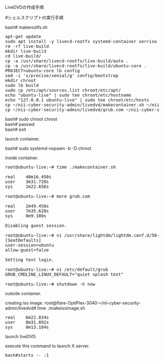 LiveDVDの作成手順

#シェルスクリプトの実行手順

bash# makerootfs.sh

<pre>
apt-get update
sudo apt install -y livecd-rootfs systemd-container xorriso
rm -rf live-build
mkdir live-build
cd live-build/
cp -a /usr/share/livecd-rootfs/live-build/auto .
cp -a /usr/share/livecd-rootfs/live-build/ubuntu-core .
PROJECT=ubuntu-core lb config
sed -i 's/precise/xenial/g' config/bootstrap
mkdir chroot
sudo lb build
sudo cp /etc/apt/sources.list chroot/etc/apt/
echo "ubuntu-live" | sudo tee chroot/etc/hostname
echo "127.0.0.1 ubuntu-live" | sudo tee chroot/etc/hosts
cp ~/nii-cyber-security-admin/livedvd/makecontainer.sh ~/nii-cyber-security-admin/livedvd/live-build/chroot/root/
cp ~/nii-cyber-security-admin/livedvd/grub.com ~/nii-cyber-security-admin/livedvd/live-build/chroot/root/
</pre>

bash# sudo chroot chroot<br>
bash# passwd<br>
bash# exit<br>

launch container.

bash# sudo systemd-nspawn -b -D chroot

inside container.

<pre>
root@ubuntu-live:~# time ./makecontainer.sh 

real    40m16.450s
user    3m31.720s
sys     1m22.656s

root@ubuntu-live:~# more grub.com

real    2m49.458s
user    7m35.628s
sys     0m9.100s

Disabling guest session.

root@ubuntu-live:~# vi /usr/share/lightdm/lightdm.conf.d/50-ubuntu.conf
[SeatDefaults]
user-session=ubuntu
allow-guest=false

Setting text login.

root@ubuntu-live:~# vi /etc/default/grub
GRUB_CMDLINE_LINUX_DEFAULT="quiet splash text"

root@ubuntu-live:~# shutdown -h now
</pre>

outside container.

creating iso image.
root@flare-OptiPlex-3040:~/nii-cyber-security-admin/livedvd# time ./makeisoimage.sh

<pre>
real    6m22.834s
user    8m31.892s
sys     0m13.184s
</pre>

launch liveDVD.

execute this command to launch X server.

<pre>
bash#startx -- :1
</pre>